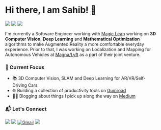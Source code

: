 # Hi there, I am Sahib! 👋

[![](https://img.shields.io/badge/Homepage-blue??&style=round-square&logo=google-chrome&logoColor=white)](https://sahibdhanjal.github.io/)
[![](https://img.shields.io/badge/Google%20Scholar-%234285F4.svg?&style=round-square&logo=google-scholar&logoColor=white)](https://scholar.google.com/citations?user=sYbUGw8AAAAJ)
![](https://img.shields.io/github/stars/sahibdhanjal)

I'm currently a Software Engineer working with [Magic Leap](https://www.magicleap.com/) working on **3D Computer Vision**, **Deep Learning** and **Mathematical Optimization** algorithms to make Augmented Reality a more comfortable everyday experience. Prior to that, I was working on Localization and Mapping for Autonomous Vehicles at [Magna/Lyft](https://www.caranddriver.com/news/a19445506/lyft-and-magna-enter-long-term-deal-to-develop-self-driving-systems/) as a part of their joint venture.

### 🚀 Current Focus
- 📚 3D Computer Vision, SLAM and Deep Learning for AR/VR/Self-Driving Cars
- 🌐 Building a collection of productivity tools on [Gumroad](https://sheetsbyboozie.gumroad.com/)
- ✍🏻 Blogging about things I pick up along the way on [Medium](https://medium.com/@sahibdhanjal)

### 📬 Let's Connect
[![](https://img.shields.io/badge/LinkedIn-0A66C2?logo=linkedin&logoColor=fff)](https://www.linkedin.com/in/sahibdhanjal/)
[![](https://img.shields.io/badge/Medium-black?logo=medium&logoColor=white)](https://medium.com/@sahibdhanjal)
[![Gmail](https://img.shields.io/badge/Gmail-D14836?logo=gmail&logoColor=white)](mailto:dhanjalsahib@gmail.com)
[![](https://img.shields.io/badge/X-%23000000.svg?logo=X&logoColor=white)](https://x.com/sahib_dhanjal)
